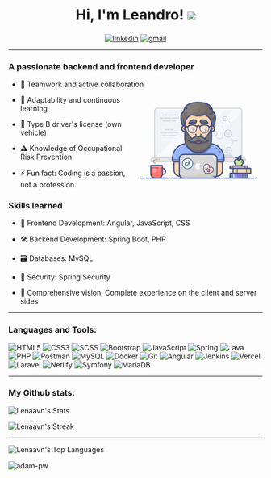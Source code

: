 <h1 align="center">
Hi, I'm Leandro!
	<a href="https://github.com/Bouaskaoun" target="_self">
		<img src="https://media.giphy.com/media/hvRJCLFzcasrR4ia7z/giphy.gif" width="30">
	</a>
</h1>

<div align=center>
<a href="https://www.linkedin.com/in/leandro-antonio-vidal-n%C3%BA%C3%B1ez-655979229/" target="_blank"><img align="center" src="https://img.shields.io/badge/LinkedIn-0077B5?style=for-the-badge&logo=linkedin&logoColor=white" alt="linkedin"/></a>
<a href = "mailto:leandro1531@outlook.es" target="_blank"><img align="center" src="https://img.shields.io/badge/Gmail-D14836?style=for-the-badge&logo=gmail&logoColor=white" alt="gmail"  /></a>
</div>

---

<h3 font-size="20" align="left">A passionate backend and frontend developer</h3>

- 🤝 Teamwork and active collaboration <img align="right" style="width:16rem; height:auto" src="https://raw.githubusercontent.com/Elanza-48/Elanza-48/41a4790484e268102dfdab2b7c59d440d3ffafab/resources/img/geek.gif"/>

- 🔄 Adaptability and continuous learning

- 🚗 Type B driver's license (own vehicle)

- ⚠️ Knowledge of Occupational Risk Prevention

- ⚡ Fun fact: Coding is a passion, not a profession.

<h3 font-size="20" align="left">Skills learned</h3>

- 🧩 Frontend Development: Angular, JavaScript, CSS

- 🛠️ Backend Development: Spring Boot, PHP

- 🗃️ Databases: MySQL

- 🔐 Security: Spring Security

- 🔄 Comprehensive vision: Complete experience on the client and server sides

---

### Languages and Tools:

![HTML5](https://img.shields.io/badge/HTML5-%23E34F26.svg?style=for-the-badge&logo=html5&logoColor=white)
![CSS3](https://img.shields.io/badge/CSS3-%231572B6.svg?style=for-the-badge&logo=css3&logoColor=white)
![SCSS](https://img.shields.io/badge/SCSS-%23CD6799.svg?style=for-the-badge&logo=sass&logoColor=white)
![Bootstrap](https://img.shields.io/badge/bootstrap-%238511FA.svg?style=for-the-badge&logo=bootstrap&logoColor=white)
![JavaScript](https://img.shields.io/badge/JavaScript-%23323330.svg?style=for-the-badge&logo=javascript&logoColor=%23F7DF1E)
![Spring](https://img.shields.io/badge/spring-%236DB33F.svg?style=for-the-badge&logo=spring&logoColor=white)
![Java](https://img.shields.io/badge/Java-%23ED8B00.svg?style=for-the-badge&logo=java&logoColor=white)
![PHP](https://img.shields.io/badge/PHP-%23777BB4.svg?style=for-the-badge&logo=php&logoColor=white)
![Postman](https://img.shields.io/badge/Postman-FF6C37?style=for-the-badge&logo=postman&logoColor=white)
![MySQL](https://img.shields.io/badge/MySQL-4479A1?style=for-the-badge&logo=mysql&logoColor=white)
![Docker](https://img.shields.io/badge/Docker-2496ED?style=for-the-badge&logo=docker&logoColor=white)
![Git](https://img.shields.io/badge/Git-F05032?style=for-the-badge&logo=git&logoColor=white)
![Angular](https://img.shields.io/badge/Angular-DD0031?style=for-the-badge&logo=angular&logoColor=white)
![Jenkins](https://img.shields.io/badge/Jenkins-D24939?style=for-the-badge&logo=jenkins&logoColor=white)
![Vercel](https://img.shields.io/badge/Vercel-000000?style=for-the-badge&logo=vercel&logoColor=white)
![Laravel](https://img.shields.io/badge/Laravel-FF2D20?style=for-the-badge&logo=laravel&logoColor=white)
![Netlify](https://img.shields.io/badge/Netlify-00C7B7?style=for-the-badge&logo=netlify&logoColor=white)
![Symfony](https://img.shields.io/badge/Symfony-000000?style=for-the-badge&logo=symfony&logoColor=white)
![MariaDB](https://img.shields.io/badge/MariaDB-003545?style=for-the-badge&logo=mariadb&logoColor=white)

---
### My Github stats:
![Lenaavn's Stats](https://github-readme-stats.vercel.app/api?username=Lenaavn&theme=highcontrast&show_icons=true&hide_border=true&count_private=true)

![Lenaavn's Streak](https://github-readme-streak-stats.herokuapp.com/?user=Lenaavn&theme=highcontrast&hide_border=true)

---
![Lenaavn's Top Languages](https://github-readme-stats.vercel.app/api/top-langs/?username=Lenaavn&theme=highcontrast&show_icons=true&hide_border=true&layout=compact) <p><img align="center" src="https://github.com/Adam-pw/Adam-pw/blob/main/animation_500_kxa883sd.gif" alt="adam-pw" /></p>
